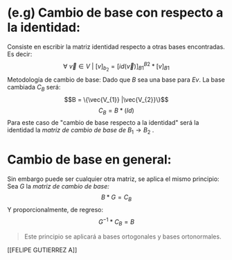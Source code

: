 # (e.g) Cambio de base con respecto a la identidad: 
Consiste en escribir la matriz identidad respecto a otras bases encontradas.
Es decir:
$$\forall \ \vec{v} \in V\ |\ [v]_{b_{2}} = [id(\vec{v})]^{B2}_{B1} * [v]_{B1}$$
Metodología de cambio de base:
Dado que $B$ sea una base para $Ev$.  La base cambiada $C_{B}$ será:
$$B = \{\vec{V_{1}} |\vec{V_{2}}\}$$$$C_{B} = B*(Id)$$
Para este caso de "cambio de base respecto a la identidad" será la identidad la *matriz de cambio de base de* $B_{1} \rightarrow B_{2}$ .
# Cambio de base en general:
Sin embargo puede ser cualquier otra matriz, se aplica el mismo principio:
Sea $G$ la *matriz de cambio de base:*
$$B*G = C_{B}$$Y proporcionalmente, de regreso:
$$G^{-1}*C_{B} = B$$

> Este principio se aplicará a bases ortogonales y bases ortonormales.

[[FELIPE GUTIERREZ A]]